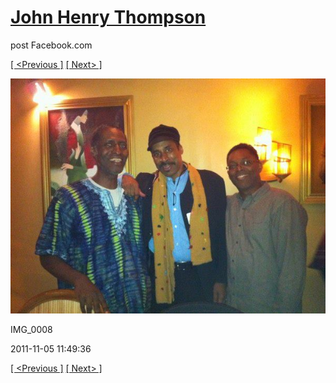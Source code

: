 # [John Henry Thompson](../README.md)
post Facebook.com

[[ <Previous ]](2011-11-20-1.md) [[ Next> ]](2011-11-05-3.md)

[![](../media/2011-11-05/Nari-we-the-people-IMG_0008.jpg)](../README.md)

IMG_0008

2011-11-05 11:49:36

[[ <Previous ]](2011-11-20-1.md) [[ Next> ]](2011-11-05-3.md)